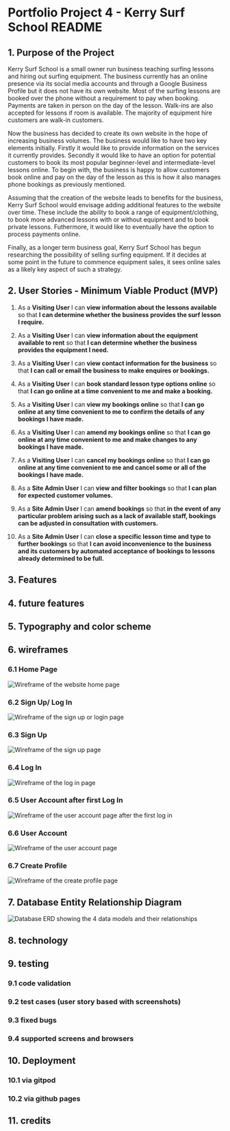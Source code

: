 # Portfolio Project 4 - Kerry Surf School README

## 1. Purpose of the Project

Kerry Surf School is a small owner run business teaching surfing lessons and hiring out surfing equipment. The business currently has an online presence via its social media accounts and through a Google Business Profile but it does not have its own website. Most of the surfing lessons are booked over the phone without a requirement to pay when booking. Payments are taken in person on the day of the lesson. Walk-ins are also accepted for lessons if room is available. The majority of equipment hire customers are walk-in customers.

Now the business has decided to create its own website in the hope of increasing business volumes. The business would like to have two key elements initially. Firstly it would like to provide information on the services it currently provides. Secondly it would like to have an option for potential customers to book its most popular beginner-level and intermediate-level lessons online. To begin with, the business is happy to allow customers book online and pay on the day of the lesson as this is how it also manages phone bookings as previously mentioned.

Assuming that the creation of the website leads to benefits for the business, Kerry Surf School would envisage adding additional features to the website over time. These include the ability to book a range of equipment/clothing, to book more advanced lessons with or without equipment and to book private lessons. Futhermore, it would like to eventually have the option to process payments online.

Finally, as a longer term business goal, Kerry Surf School has begun researching the possibility of selling surfing equipment. If it decides at some point in the future to commence equipment sales, it sees online sales as a likely key aspect of such a strategy.

## 2. User Stories - Minimum Viable Product (MVP)

1. As a **Visiting User** I can **view information about the lessons available** so that **I can determine whether the business provides the surf lesson I require.**

2. As a **Visiting User** I can **view information about the equipment available to rent** so that **I can determine whether the business provides the equipment I need.**

3. As a **Visiting User** I can **view contact information for the business** so that **I can call or email the business to make enquires or bookings.**

4. As a **Visiting User** I can **book standard lesson type options online** so that **I can go online at a time convenient to me and make a booking.**

5. As a **Visiting User** I can **view my bookings online** so that **I can go online at any time convenient to me to confirm the details of any bookings I have made.**

6. As a **Visiting User** I can **amend my bookings online** so that **I can go online at any time convenient to me and make changes to any bookings I have made.**

7. As a **Visiting User** I can **cancel my bookings online** so that **I can go online at any time convenient to me and cancel some or all of the bookings I have made.**

8. As a **Site Admin User** I can **view and filter bookings** so that **I can plan for expected customer volumes.**

9. As a **Site Admin User** I can **amend bookings** so that **in the event of any particular problem arising such as a lack of available staff, bookings can be adjusted in consultation with customers.**

10. As a **Site Admin User** I can **close a specific lesson time and type to further bookings** so that **I can avoid inconvenience to the business and its customers by automated acceptance of bookings to lessons already determined to be full.**

## 3. Features
## 4. future features
## 5. Typography and color scheme
## 6. wireframes

### 6.1 Home Page

![Wireframe of the website home page](documents/home-page.png "Home Page")

### 6.2 Sign Up/ Log In

![Wireframe of the sign up or login page](documents/signup-login.png "Sign Up or Log In")

### 6.3 Sign Up

![Wireframe of the sign up page](documents/signup.png "Sign Up")

### 6.4 Log In

![Wireframe of the log in page](documents/login.png "Log In")

### 6.5 User Account after first Log In

![Wireframe of the user account page after the first log in](documents/user-account-first-login.png "User Account after first Log In")

### 6.6 User Account

![Wireframe of the user account page](documents/user-account.png "User Account")

### 6.7 Create Profile

![Wireframe of the create profile page](documents/create-profile.png "Create Profile")

## 7. Database Entity Relationship Diagram

![Database ERD showing the 4 data models and their relationships](documents/database-erd.png "Database Entity Relationship Diagram")

## 8. technology
## 9. testing
### 9.1 code validation
### 9.2 test cases (user story based with screenshots)
### 9.3 fixed bugs
### 9.4 supported screens and browsers
## 10. Deployment
### 10.1 via gitpod
### 10.2 via github pages
## 11. credits